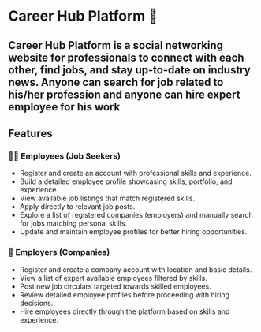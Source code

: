 # Career Hub Platform 🚀
Career Hub Platform is a social networking website for professionals to connect with each other, find jobs, and stay up-to-date on industry news. Anyone can search for job related to his/her profession and anyone can hire expert employee for his work
---
## Features
### 👨‍💼 Employees (Job Seekers)
- Register and create an account with professional skills and experience.
- Build a detailed employee profile showcasing skills, portfolio, and experience.
- View available job listings that match registered skills.
- Apply directly to relevant job posts.
- Explore a list of registered companies (employers) and manually search for jobs matching personal skills.
- Update and maintain employee profiles for better hiring opportunities.

### 🏢 Employers (Companies)
- Register and create a company account with location and basic details.
- View a list of expert available employees filtered by skills.
- Post new job circulars targeted towards skilled employees.
- Review detailed employee profiles before proceeding with hiring decisions.
- Hire employees directly through the platform based on skills and experience.
